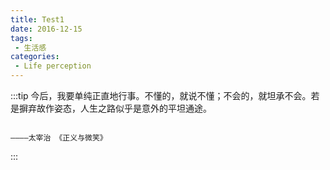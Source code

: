 ```yaml
---
title: Test1
date: 2016-12-15
tags:
 - 生活感
categories: 
 - Life perception
---
```


:::tip
今后，我要单纯正直地行事。不懂的，就说不懂；不会的，就坦承不会。若是摒弃故作姿态，人生之路似乎是意外的平坦通途。 
      
                                                                              ————太宰治 《正义与微笑》
:::